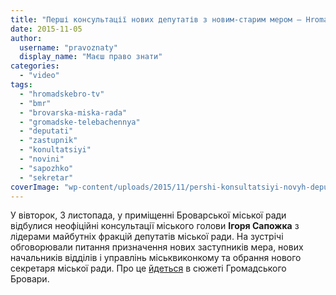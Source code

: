 ```yaml
---
title: "Перші консультації нових депутатів з новим-старим мером – HromadskeBro.tv"
date: 2015-11-05
author: 
  username: "pravoznaty"
  display_name: "Маєш право знати"
categories: 
  - "video"
tags: 
  - "hromadskebro-tv"
  - "bmr"
  - "brovarska-miska-rada"
  - "gromadske-telebachennya"
  - "deputati"
  - "zastupnik"
  - "konultatsiyi"
  - "novini"
  - "sapozhko"
  - "sekretar"
coverImage: "wp-content/uploads/2015/11/pershi-konsultatsiyi-novyh-deput.jpg"
---
```


У вівторок, 3 листопада, у приміщенні Броварської міської ради відбулися неофіційні консультації міського голови **Ігоря Сапожка** з лідерами майбутніх фракцій депутатів міської ради. На зустрічі обговорювали питання призначення нових заступників мера, нових начальників відділів і управлінь міськвиконкому та обрання нового секретаря міської ради. Про це [йдеться](https://www.youtube.com/watch?v=Cyvy-6FJQD0) в сюжеті Громадського Бровари.
